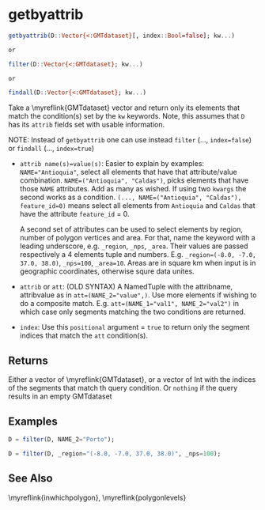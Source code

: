 # getbyattrib

```julia
getbyattrib(D::Vector{<:GMTdataset}[, index::Bool=false]; kw...)

or

filter(D::Vector{<:GMTdataset}; kw...)

or

findall(D::Vector{<:GMTdataset}; kw...)
```

Take a \myreflink{GMTdataset} vector and return only its elements that match the condition(s) set by the `kw` keywords.
Note, this assumes that `D` has its `attrib` fields set with usable information.

NOTE: Instead of ``getbyattrib`` one can use instead ``filter`` (..., `index=false`) or ``findall`` (..., `index=true`)

- `attrib name(s)=value(s)`: Easier to explain by examples: `NAME="Antioquia"`, select all elements that have
  that attribute/value combination. `NAME=("Antioquia", "Caldas")`, picks elements that have those `NAME` attributes.
  Add as many as wished. If using two `kwargs` the second works as a condition. ``(..., NAME=("Antioquia", "Caldas"), feature_id=0)``
  means select all elements from ``Antioquia`` and ``Caldas`` that have the attribute `feature_id` = 0.

  A second set of attributes can be used to select elements by region, number of polygon vertices and area.
  For that, name the keyword with a leading underscore, e.g. `_region`, `_nps`, `_area`. Their values are
  passed respectively a 4 elements tuple and numbers. E.g. `_region=(-8.0, -7.0, 37.0, 38.0)`, `_nps=100`, `_area=10`.
  Areas are in square km when input is in geographic coordinates, otherwise squre data unites.

- `attrib` or `att`: (OLD SYNTAX) A NamedTuple with the attribname, attribvalue as in `att=(NAME_2="value",)`.
  Use more elements if wishing to do a composite match. E.g. `att=(NAME_1="val1", NAME_2="val2")` in which
  case only segments matching the two conditions are returned.

- `index`: Use this `positional` argument = `true` to return only the segment indices that match the `att` condition(s).

Returns
-------

Either a vector of \myreflink{GMTdataset}, or a vector of Int with the indices of the segments that match th
query condition. Or `nothing` if the query results in an empty GMTdataset 

Examples
--------

```julia
D = filter(D, NAME_2="Porto");
```

```julia
D = filter(D, _region="(-8.0, -7.0, 37.0, 38.0)", _nps=100);
```

See Also
--------

\myreflink{inwhichpolygon}, \myreflink{polygonlevels}